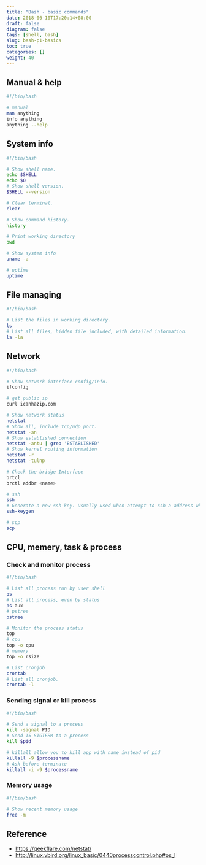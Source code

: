 ```yaml
---
title: "Bash - basic commands"
date: 2018-06-10T17:20:14+08:00
draft: false
diagram: false
tags: [shell, bash]
slug: bash-p1-basics
toc: true
categories: []
weight: 40
---
```


## Manual & help

```bash
#!/bin/bash

# manual
man anything
info anything
anything --help
```

## System info

```bash
#!/bin/bash

# Show shell name.
echo $SHELL
echo $0
# Show shell version.
$SHELL --version

# Clear terminal.
clear

# Show command history.
history

# Print working directory
pwd

# Show system info
uname -a

# uptime
uptime
```

## File managing

```bash
#!/bin/bash

# List the files in working directory.
ls
# List all files, hidden file included, with detailed information.
ls -la
```

## Network

```bash
#!/bin/bash

# Show network interface config/info.
ifconfig

# get public ip
curl icanhazip.com

# Show network status
netstat
# Show all, include tcp/udp port.
netstat -an
# Show established connection
netstat -antu | grep 'ESTABLISHED'
# Show kernel routing information
netstat -r
netstat -tulnp

# Check the bridge Interface
brtcl
brctl addbr <name>

# ssh
ssh
# Generate a new ssh-key. Usually used when attempt to ssh a address which has change device/remote host. Use this when encounter error message: WARNING: REMOTE HOST IDENTIFICATION HAS CHANGED!
ssh-keygen

# scp
scp
```

## CPU, memery, task & process

### Check and monitor process

```bash
#!/bin/bash

# List all process run by user shell
ps
# List all process, even by status
ps aux
# pstree
pstree

# Monitor the process status
top
# cpu
top -o cpu
# memery
top -o rsize

# List cronjob
crontab
# List all cronjob.
crontab -l
```

### Sending signal or kill process

```bash
#!/bin/bash

# Send a signal to a process
kill -signal PID
# Send 15 SIGTERM to a process
kill $pid

# killall allow you to kill app with name instead of pid
killall -9 $processname
# Ask before terminate
killall -i -9 $processname
```

### Memory usage

```bash
#!/bin/bash

# Show recent memory usage
free -m
```

## Reference

- <https://geekflare.com/netstat/>
- <http://linux.vbird.org/linux_basic/0440processcontrol.php#ps_l>

